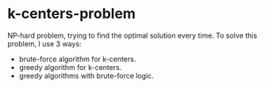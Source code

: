 # k-centers-problem
NP-hard problem, trying to find the optimal solution every time. To solve this problem, I use 3 ways:
* brute-force algorithm for k-centers.
* greedy algorithm for k-centers.
* greedy algorithms with brute-force logic.
